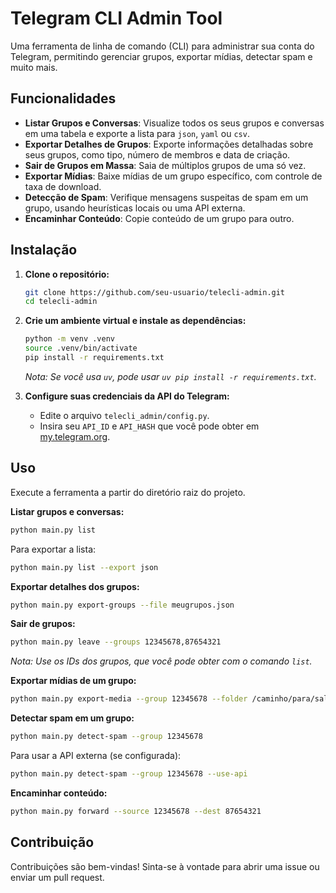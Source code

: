 # Telegram CLI Admin Tool

Uma ferramenta de linha de comando (CLI) para administrar sua conta do Telegram, permitindo gerenciar grupos, exportar mídias, detectar spam e muito mais.

## Funcionalidades

- **Listar Grupos e Conversas**: Visualize todos os seus grupos e conversas em uma tabela e exporte a lista para `json`, `yaml` ou `csv`.
- **Exportar Detalhes de Grupos**: Exporte informações detalhadas sobre seus grupos, como tipo, número de membros e data de criação.
- **Sair de Grupos em Massa**: Saia de múltiplos grupos de uma só vez.
- **Exportar Mídias**: Baixe mídias de um grupo específico, com controle de taxa de download.
- **Detecção de Spam**: Verifique mensagens suspeitas de spam em um grupo, usando heurísticas locais ou uma API externa.
- **Encaminhar Conteúdo**: Copie conteúdo de um grupo para outro.

## Instalação

1. **Clone o repositório:**
   ```bash
   git clone https://github.com/seu-usuario/telecli-admin.git
   cd telecli-admin
   ```

2. **Crie um ambiente virtual e instale as dependências:**
   ```bash
   python -m venv .venv
   source .venv/bin/activate
   pip install -r requirements.txt
   ```
   *Nota: Se você usa `uv`, pode usar `uv pip install -r requirements.txt`.*

3. **Configure suas credenciais da API do Telegram:**
   - Edite o arquivo `telecli_admin/config.py`.
   - Insira seu `API_ID` e `API_HASH` que você pode obter em [my.telegram.org](https://my.telegram.org).

## Uso

Execute a ferramenta a partir do diretório raiz do projeto.

**Listar grupos e conversas:**
```bash
python main.py list
```
Para exportar a lista:
```bash
python main.py list --export json
```

**Exportar detalhes dos grupos:**
```bash
python main.py export-groups --file meugrupos.json
```

**Sair de grupos:**
```bash
python main.py leave --groups 12345678,87654321
```
*Nota: Use os IDs dos grupos, que você pode obter com o comando `list`.*

**Exportar mídias de um grupo:**
```bash
python main.py export-media --group 12345678 --folder /caminho/para/salvar
```

**Detectar spam em um grupo:**
```bash
python main.py detect-spam --group 12345678
```
Para usar a API externa (se configurada):
```bash
python main.py detect-spam --group 12345678 --use-api
```

**Encaminhar conteúdo:**
```bash
python main.py forward --source 12345678 --dest 87654321
```

## Contribuição

Contribuições são bem-vindas! Sinta-se à vontade para abrir uma issue ou enviar um pull request.
